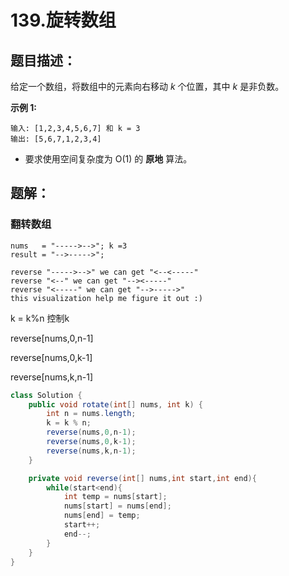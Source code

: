 # 139.旋转数组

## 题目描述：

给定一个数组，将数组中的元素向右移动 *k* 个位置，其中 *k* 是非负数。

**示例 1:**

```
输入: [1,2,3,4,5,6,7] 和 k = 3
输出: [5,6,7,1,2,3,4]
```

- 要求使用空间复杂度为 O(1) 的 **原地** 算法。

## 题解：

### 翻转数组

```
nums   = "----->-->"; k =3
result = "-->----->";

reverse "----->-->" we can get "<--<-----"
reverse "<--" we can get "--><-----"
reverse "<-----" we can get "-->----->"
this visualization help me figure it out :)
```

k = k%n 控制k

reverse[nums,0,n-1]

reverse[nums,0,k-1]

reverse[nums,k,n-1]

~~~java
class Solution {
    public void rotate(int[] nums, int k) {
        int n = nums.length;
        k = k % n;
        reverse(nums,0,n-1);
        reverse(nums,0,k-1);
        reverse(nums,k,n-1);
    }

    private void reverse(int[] nums,int start,int end){
        while(start<end){
            int temp = nums[start];
            nums[start] = nums[end];
            nums[end] = temp;
            start++;
            end--;
        }
    }
}
~~~

